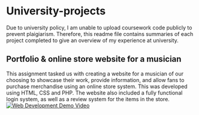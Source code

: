 # University-projects
Due to university policy, I am unable to upload coursework code publicly to prevent plaigiarism. Therefore, this readme file contains summaries of each project completed to give an overview of my experience at university.

## Portfolio & online store website for a musician 
This assignment tasked us with creating a website for a musician of our choosing to showcase their work, provide information, and allow fans to purchase merchandise using an online store system. This was developed using HTML, CSS and PHP. The website also included a fully functional login system, as well as a review system for the items in the store.
[![Web Development Demo Video](https://img.youtube.com/vi/rdBKFSRZdr0/0.jpg)](https://www.youtube.com/watch?v=rdBKFSRZdr0)
